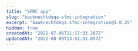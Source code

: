```yaml
---
title: "SFMC app"
slug: "bauknechtdeqa-sfmc-integration"
excerpt: "bauknechtdeqa.sfmc-integration@1.0.25"
hidden: true
createdAt: "2022-07-06T11:17:33.267Z"
updatedAt: "2022-08-09T13:51:31.057Z"
---
```

